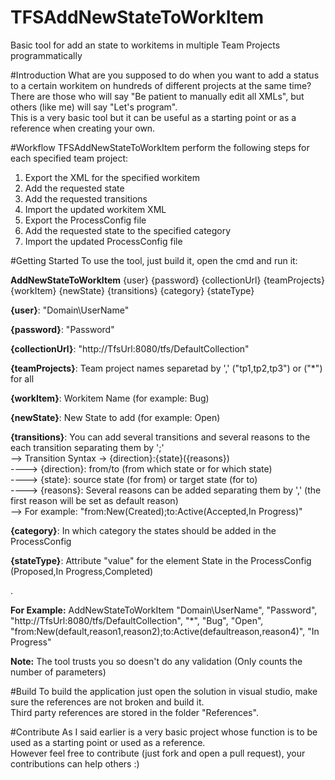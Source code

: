 # TFSAddNewStateToWorkItem
Basic tool for add an state to workitems in multiple Team Projects programmatically

#Introduction 
What are you supposed to do when you want to add a status to a certain workitem on hundreds of different projects at the same time?  
There are those who will say "Be patient to manually edit all XMLs", but others (like me) will say "Let's program".  
This is a very basic tool but it can be useful as a starting point or as a reference when creating your own.  
  
#Workflow
TFSAddNewStateToWorkItem perform the following steps for each specified team project:    
1.	Export the XML for the specified workitem  
2.	Add the requested state  
3.	Add the requested transitions  
4.	Import the updated workitem XML 
5.	Export the ProcessConfig file  
6.  Add the requested state to the specified category  
7.  Import the updated ProcessConfig file    

#Getting Started
To use the tool, just build it, open the cmd and run it:  

<b>AddNewStateToWorkItem</b> {user} {password} {collectionUrl} {teamProjects} {workItem} {newState} {transitions} {category} {stateType}    
  
<b>{user}</b>: "Domain\UserName" 
   
<b>{password}</b>: "Password"  
   
<b>{collectionUrl}</b>: "http://TfsUrl:8080/tfs/DefaultCollection"  
   
<b>{teamProjects}</b>: Team project names separetad by ',' ("tp1,tp2,tp3") or ("*") for all  
   
<b>{workItem}</b>: Workitem Name (for example: Bug)  
   
<b>{newState}</b>: New State to add (for example: Open)  
   
<b>{transitions}</b>: You can add several transitions and several reasons to the each transition separating them by ';'  
--> Transition Syntax -> {direction}:{state}({reasons})  
----> {direction}: from/to (from which state or for which state)  
----> {state}: source state (for from) or target state (for to)  
----> {reasons}: Several reasons can be added separating them by ',' (the first reason will be set as default reason)  
--> For example: "from:New(Created);to:Active(Accepted,In Progress)"  
      
<b>{category}</b>: In which category the states should be added in the ProcessConfig  
   
<b>{stateType}</b>: Attribute "value" for the element State in the ProcessConfig (Proposed,In Progress,Completed)  
   
.     

<b>For Example:</b>
 AddNewStateToWorkItem "Domain\UserName", "Password", "http://TfsUrl:8080/tfs/DefaultCollection", "*", "Bug", "Open", "from:New(default,reason1,reason2);to:Active(defaultreason,reason4)", "In Progress"
   
<b>Note:</b> The tool trusts you so doesn't do any validation (Only counts the number of parameters)

#Build
To build the application just open the solution in visual studio, make sure the references are not broken and build it.  
Third party references are stored in the folder "References".  

#Contribute
As I said earlier is a very basic project whose function is to be used as a starting point or used as a reference.  
However feel free to contribute (just fork and open a pull request), your contributions can help others :)  
  
